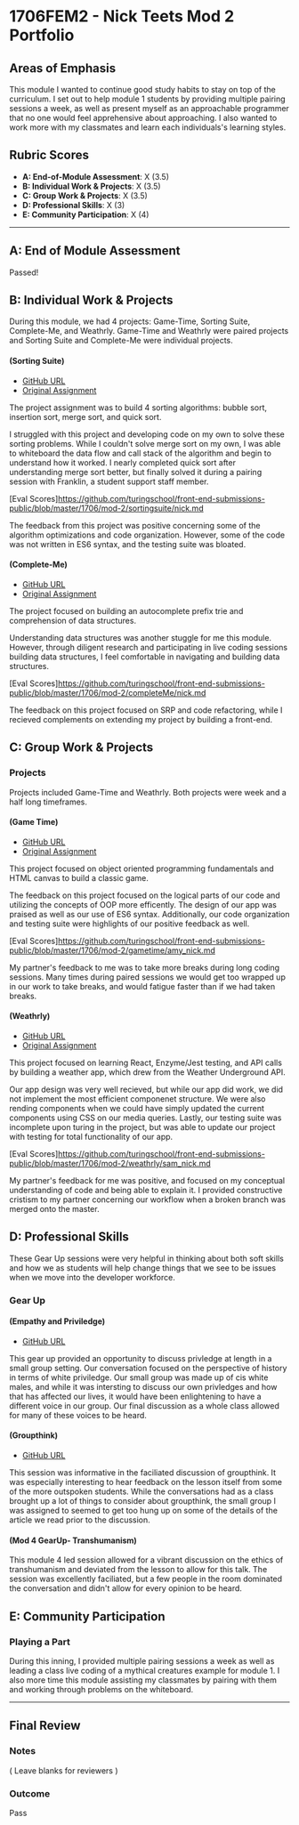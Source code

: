 # 1706FEM2 - Nick Teets Mod 2 Portfolio

## Areas of Emphasis

This module I wanted to continue good study habits to stay on top of the curriculum. I set out to help module 1 students by providing multiple pairing sessions a week, as well as present myself as an approachable programmer that no one would feel apprehensive about approaching. I also wanted to work more with my classmates and learn each individuals's learning styles. 

## Rubric Scores

* **A: End-of-Module Assessment**: X (3.5)
* **B: Individual Work & Projects**: X (3.5)
* **C: Group Work & Projects**: X (3.5)
* **D: Professional Skills**: X (3)
* **E: Community Participation**: X (4)

-----------------------

## A: End of Module Assessment

Passed!

## B: Individual Work & Projects

During this module, we had 4 projects: Game-Time, Sorting Suite, Complete-Me, and Weathrly. Game-Time and Weathrly were paired projects and Sorting Suite and Complete-Me were individual projects.

#### (Sorting Suite)

* [GitHub URL](https://github.com/nicktu12/sorting-suite)
* [Original Assignment](http://frontend.turing.io/projects/sorting-suite.html)

The project assignment was to build 4 sorting algorithms: bubble sort, insertion sort, merge sort, and quick sort.

I struggled with this project and developing code on my own to solve these sorting problems. While I couldn't solve merge sort on my own, I was able to whiteboard the data flow and call stack of the algorithm and begin to understand how it worked. I nearly completed quick sort after understanding merge sort better, but finally solved it during a pairing session with Franklin, a student support staff member. 

[Eval Scores]https://github.com/turingschool/front-end-submissions-public/blob/master/1706/mod-2/sortingsuite/nick.md

The feedback from this project was positive concerning some of the algorithm optimizations and code organization. However, some of the code was not written in ES6 syntax, and the testing suite was bloated. 

#### (Complete-Me)

* [GitHub URL](https://github.com/nicktu12/complete-me)
* [Original Assignment](http://frontend.turing.io/projects/complete-me.html)

The project focused on building an autocomplete prefix trie and comprehension of data structures.

Understanding data structures was another stuggle for me this module. However, through diligent research and participating in live coding sessions building data structures, I feel comfortable in navigating and building data structures. 

[Eval Scores]https://github.com/turingschool/front-end-submissions-public/blob/master/1706/mod-2/completeMe/nick.md

The feedback on this project focused on SRP and code refactoring, while I recieved complements on extending my project by building a front-end.

## C: Group Work & Projects

### Projects

Projects included Game-Time and Weathrly. Both projects were week and a half long timeframes.

#### (Game Time)

* [GitHub URL](https://github.com/nicktu12/game-time)
* [Original Assignment](http://frontend.turing.io/projects/game-time.html)

This project focused on object oriented programming fundamentals and HTML canvas to build a classic game. 

The feedback on this project focused on the logical parts of our code and utilizing the concepts of OOP more efficently. The design of our app was praised as well as our use of ES6 syntax. Additionally, our code organization and testing suite were highlights of our positive feedback as well. 

[Eval Scores]https://github.com/turingschool/front-end-submissions-public/blob/master/1706/mod-2/gametime/amy_nick.md

My partner's feedback to me was to take more breaks during long coding sessions. Many times during paired sessions we would get too wrapped up in our work to take breaks, and would fatigue faster than if we had taken breaks. 

#### (Weathrly)

* [GitHub URL](https://github.com/nicktu12/weatherly)
* [Original Assignment](http://frontend.turing.io/projects/weathrly.html)

This project focused on learning React, Enzyme/Jest testing, and API calls by building a weather app, which drew from the Weather Underground API. 

Our app design was very well recieved, but while our app did work, we did not implement the most efficient componenet structure. We were also rending components when we could have simply updated the current components using CSS on our media queries. Lastly, our testing suite was incomplete upon turing in the project, but was able to update our project with testing for total functionality of our app. 

[Eval Scores]https://github.com/turingschool/front-end-submissions-public/blob/master/1706/mod-2/weathrly/sam_nick.md

My partner's feedback for me was positive, and focused on my conceptual understanding of code and being able to explain it. I provided constructive cristism to my partner concerning our workflow when a broken branch was merged onto the master.

## D: Professional Skills
These Gear Up sessions were very helpful in thinking about both soft skills and how we as students will help change things that we see to be issues when we move into the developer workforce.

### Gear Up

#### (Empathy and Priviledge)

* [GitHub URL](
https://github.com/turingschool/gear-up/blob/master/empathy.markdown)

This gear up provided an opportunity to discuss privledge at length in a small group setting. Our conversation focused on the perspective of history in terms of white priviledge. 
Our small group was made up of cis white males, and while it was intersting to discuss our own privledges and how that has affected our lives, it would have been enlightening to have a different voice in our group. Our final discussion as a whole class allowed for many of these voices to be heard. 

#### (Groupthink)

* [GitHub URL](
 https://github.com/turingschool/gear-up/blob/master/groupthink.md)

This session was informative in the faciliated discussion of groupthink. It was especially interesting to hear feedback on the lesson itself from some of the more outspoken students. While the conversations had as a class brought up a lot of things to consider about groupthink, the small group I was assigned to seemed to get too hung up on some of the details of the article we read prior to the discussion. 

#### (Mod 4 GearUp- Transhumanism)

This module 4 led session allowed for a vibrant discussion on the ethics of transhumanism and deviated from the lesson to allow for this talk. The session was excellently faciliated, but a few people in the room dominated the conversation and didn't allow for every opinion to be heard. 


## E: Community Participation

### Playing a Part

During this inning, I provided multiple pairing sessions a week as well as leading a class live coding of a mythical creatures example for module 1. I also more time this module assisting my classmates by pairing with them and working through problems on the whiteboard. 

------------------

## Final Review

### Notes

( Leave blanks for reviewers )

### Outcome

Pass
